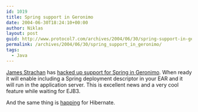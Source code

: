 ```yaml
---
id: 1019
title: Spring support in Geronimo
date: 2004-06-30T18:24:10+00:00
author: Niklas
layout: post
guid: http://www.protocol7.com/archives/2004/06/30/spring-support-in-geronimo/
permalink: /archives/2004/06/30/spring_support_in_geronimo/
tags:
  - Java
---
```

<div class='microid-a5799bb13a7024127a3dcb7f246d9369136b85ca'>
  <p>
    <a href="http://radio.weblogs.com/0112098/">James Strachan</a> has <a href="http://www.almaer.com/blog/archives/000246.html">hacked up support for Spring in Geronimo</a>. When ready it will enable including a Spring deployment descriptor in your EAR and it will run in the application server. This is excellent news and a very cool feature while waiting for EJB3.
  </p>
  
  <p>
    And the same thing is <a href="http://www.codehaus.org/~jboynes/">happing</a> for Hibernate.
  </p>
</div>